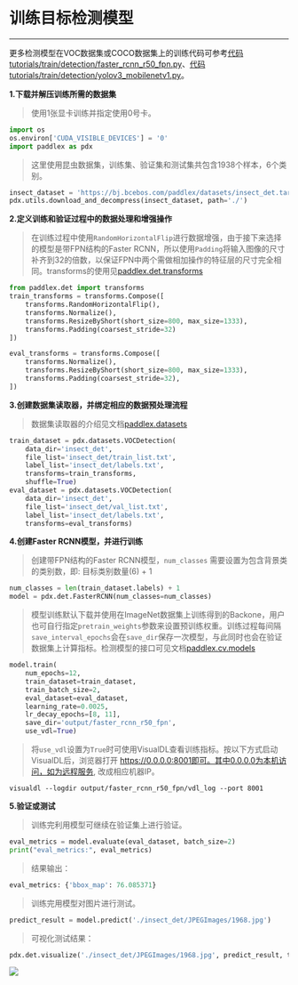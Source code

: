# 训练目标检测模型

------

更多检测模型在VOC数据集或COCO数据集上的训练代码可参考[代码tutorials/train/detection/faster_rcnn_r50_fpn.py](https://github.com/PaddlePaddle/PaddleX/blob/develop/tutorials/train/detection/faster_rcnn_r50_fpn.py)、[代码tutorials/train/detection/yolov3_mobilenetv1.py](https://github.com/PaddlePaddle/PaddleX/blob/develop/tutorials/train/detection/yolov3_mobilenetv1.py)。

**1.下载并解压训练所需的数据集**

> 使用1张显卡训练并指定使用0号卡。

```python
import os
os.environ['CUDA_VISIBLE_DEVICES'] = '0'
import paddlex as pdx
```

> 这里使用昆虫数据集，训练集、验证集和测试集共包含1938个样本，6个类别。

```python
insect_dataset = 'https://bj.bcebos.com/paddlex/datasets/insect_det.tar.gz'
pdx.utils.download_and_decompress(insect_dataset, path='./')
```

**2.定义训练和验证过程中的数据处理和增强操作**

> 在训练过程中使用`RandomHorizontalFlip`进行数据增强，由于接下来选择的模型是带FPN结构的Faster RCNN，所以使用`Padding`将输入图像的尺寸补齐到32的倍数，以保证FPN中两个需做相加操作的特征层的尺寸完全相同。transforms的使用见[paddlex.det.transforms](../../apis/transforms/det_transforms.md)

```python
from paddlex.det import transforms
train_transforms = transforms.Compose([
    transforms.RandomHorizontalFlip(),
    transforms.Normalize(),
    transforms.ResizeByShort(short_size=800, max_size=1333),
    transforms.Padding(coarsest_stride=32)
])

eval_transforms = transforms.Compose([
    transforms.Normalize(),
    transforms.ResizeByShort(short_size=800, max_size=1333),
    transforms.Padding(coarsest_stride=32),
])
```

**3.创建数据集读取器，并绑定相应的数据预处理流程**

> 数据集读取器的介绍见文档[paddlex.datasets](../../apis/datasets.md)

```python
train_dataset = pdx.datasets.VOCDetection(
    data_dir='insect_det',
    file_list='insect_det/train_list.txt',
    label_list='insect_det/labels.txt',
    transforms=train_transforms,
    shuffle=True)
eval_dataset = pdx.datasets.VOCDetection(
    data_dir='insect_det',
    file_list='insect_det/val_list.txt',
    label_list='insect_det/labels.txt',
    transforms=eval_transforms)
```

**4.创建Faster RCNN模型，并进行训练**

> 创建带FPN结构的Faster RCNN模型，`num_classes` 需要设置为包含背景类的类别数，即: 目标类别数量(6) + 1

```python
num_classes = len(train_dataset.labels) + 1
model = pdx.det.FasterRCNN(num_classes=num_classes)
```

> 模型训练默认下载并使用在ImageNet数据集上训练得到的Backone，用户也可自行指定`pretrain_weights`参数来设置预训练权重。训练过程每间隔`save_interval_epochs`会在`save_dir`保存一次模型，与此同时也会在验证数据集上计算指标。检测模型的接口可见文档[paddlex.cv.models](../../apis/models.md#fasterrcnn)

```python
model.train(
    num_epochs=12,
    train_dataset=train_dataset,
    train_batch_size=2,
    eval_dataset=eval_dataset,
    learning_rate=0.0025,
    lr_decay_epochs=[8, 11],
    save_dir='output/faster_rcnn_r50_fpn',
    use_vdl=True)
```

> 将`use_vdl`设置为`True`时可使用VisualDL查看训练指标。按以下方式启动VisualDL后，浏览器打开 https://0.0.0.0:8001即可。其中0.0.0.0为本机访问，如为远程服务, 改成相应机器IP。

```shell
visualdl --logdir output/faster_rcnn_r50_fpn/vdl_log --port 8001
```

**5.验证或测试**

> 训练完利用模型可继续在验证集上进行验证。

```python
eval_metrics = model.evaluate(eval_dataset, batch_size=2)
print("eval_metrics:", eval_metrics)
```

> 结果输出：

```python
eval_metrics: {'bbox_map': 76.085371}

```

> 训练完用模型对图片进行测试。

```python
predict_result = model.predict('./insect_det/JPEGImages/1968.jpg')
```

> 可视化测试结果：

```python
pdx.det.visualize('./insect_det/JPEGImages/1968.jpg', predict_result, threshold=0.5, save_dir='./output/faster_rcnn_r50_fpn')
```

![](../images/visualized_fasterrcnn.jpg)
